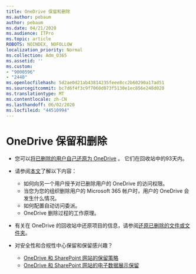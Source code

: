 ```yaml
---
title: OneDrive 保留和删除
ms.author: pebaum
author: pebaum
ms.date: 04/21/2020
ms.audience: ITPro
ms.topic: article
ROBOTS: NOINDEX, NOFOLLOW
localization_priority: Normal
ms.collection: Adm_O365
ms.assetid: ''
ms.custom:
- "9000596"
- "2440"
ms.openlocfilehash: 5d2ae0d21ab43814235feee8cc2b60290a17ad51
ms.sourcegitcommit: bc7d6f4f3c9f7060d073f5130e1ec856e248d020
ms.translationtype: MT
ms.contentlocale: zh-CN
ms.lasthandoff: 06/02/2020
ms.locfileid: "44510994"
---
```

# <a name="onedrive-retention-and-deletion"></a>OneDrive 保留和删除

- 您可以[将已删除的用户自己还原为 OneDrive](https://docs.microsoft.com/onedrive/restore-deleted-onedrive) 。 它们在回收站中的93天内。

- 请参阅[本文](https://docs.microsoft.com/onedrive/retention-and-deletion)了解以下内容：
    - 如何向另一个用户授予对已删除用户的 OneDrive 的访问权限。
    - 当您为您的组织删除用户的 Microsoft 365 帐户时，用户的 OneDrive 会发生什么情况。
    - 如何配置自动访问委派。
    - OneDrive 删除过程的工作原理。

- 有关在 OneDrive 的回收站中还原项目的信息，请参阅[还原已删除的文件或文件夹](https://support.office.com/article/949ada80-0026-4db3-a953-c99083e6a84f)。

- 对安全性和合规性中心保留和保留感兴趣？
    - [OneDrive 和 SharePoint 网站的保留策略](https://docs.microsoft.com/microsoft-365/compliance/retention-policies)
    - [OneDrive 和 SharePoint 网站的电子数据展示保留](https://docs.microsoft.com/office365/securitycompliance/ediscovery-cases#step-4-place-content-locations-on-hold)
